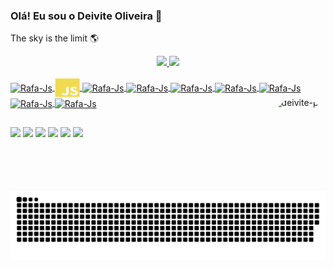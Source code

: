 ### Olá! Eu sou o Deivite Oliveira 👋
The sky is the limit 🌎

<div align="center">
  <a href="https://github.com/deiviteoliveira">
  <img height="170em" src="https://github-readme-stats.vercel.app/api?username=deiviteoliveira&show_icons=true&theme=dark&include_all_commits=true&count_private=true"/>
  <img height="170em" src="https://github-readme-stats.vercel.app/api/top-langs/?username=deiviteoliveira&layout=compact&langs_count=7&theme=dark"/>
</div>
<div style="display: inline_block"><br>
   <img align="center" alt="Rafa-Js" height="30" width="40" src="https://cdn.jsdelivr.net/gh/devicons/devicon/icons/java/java-original.svg" "">
  <img align="center" alt="Rafa-Js" height="30" width="40" src="https://raw.githubusercontent.com/devicons/devicon/master/icons/javascript/javascript-plain.svg" "">
  <img align="center" alt="Rafa-Js" height="30" width="40" src="https://cdn.jsdelivr.net/gh/devicons/devicon/icons/heroku/heroku-plain.svg" "">
   <img align="center" alt="Rafa-Js" height="30" width="40" src="https://cdn.jsdelivr.net/gh/devicons/devicon/icons/mysql/mysql-plain.svg" "">
   <img align="center" alt="Rafa-Js" height="30" width="40" src="https://cdn.jsdelivr.net/gh/devicons/devicon/icons/spring/spring-plain.svg" "">
   <img align="center" alt="Rafa-Js" height="30" width="40" src="https://cdn.jsdelivr.net/gh/devicons/devicon/icons/angularjs/angularjs-original.svg" "">
   <img align="center" alt="Rafa-Js" height="30" width="40" src="https://cdn.jsdelivr.net/gh/devicons/devicon/icons/html5/html5-original.svg" "">
  <img align="center" alt="Rafa-Js" height="30" width="40" src="https://cdn.jsdelivr.net/gh/devicons/devicon/icons/css3/css3-original.svg" "">
  <img align="center" alt="Rafa-Js" height="30" width="40" src="https://cdn.jsdelivr.net/gh/devicons/devicon/icons/react/react-original.svg" "">
  <img align="right" alt="deivite-pic" height="150" style="border-radius:50px;" 
  src="https://i.picasion.com/pic91/0c39e983c86c7566d3bf864f52ffafca.gif"> 
 
 </div>

  ##

 <div> 
 <a href="https://www.youtube.com/channel/UComegjLDGj6tpfEuC3VEo1w" target="_blank"><img src="https://img.shields.io/badge/YouTube-FF0000?style=for-the-badge&logo=youtube&logoColor=white" target="_blank"></a>
 <a href="https://instagram.com/danbertollini" target="_blank"><img src="https://img.shields.io/badge/-Instagram-%23E4405F?style=for-the-badge&logo=instagram&logoColor=white" target="_blank"></a>
<a href="https://www.twitch.tv/danbertollini" target="_blank"><img src="https://img.shields.io/badge/Twitch-9146FF?style=for-the-badge&logo=twitch&logoColor=white" target="_blank"></a>
 <a href="https://discord.com/channels/893298086309421077/893298086309421080" target="_blank"><img src="https://img.shields.io/badge/Discord-7289DA?style=for-the-badge&logo=discord&logoColor=white" target="_blank"></a> 
 <a href = "mailto:deiviteoliveira03@gmail.com"><img src="https://img.shields.io/badge/Gmail-D14836?style=for-the-badge&logo=gmail&logoColor=white" target="_blank"></a>
 <a href="https://www.linkedin.com/in/deiviteoliveira" target="_blank"><img src="https://img.shields.io/badge/-LinkedIn-%230077B5?style=for-the-badge&logo=linkedin&logoColor=white" target="_blank"></a> 

![Snake animation](https://github.com/deiviteoliveira/deiviteoliveira/blob/output/github-contribution-grid-snake.svg)
   
 </div>  
